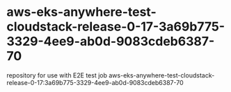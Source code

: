 # aws-eks-anywhere-test-cloudstack-release-0-17-3a69b775-3329-4ee9-ab0d-9083cdeb6387-70
repository for use with E2E test job aws-eks-anywhere-test-cloudstack-release-0-17:3a69b775-3329-4ee9-ab0d-9083cdeb6387-70
